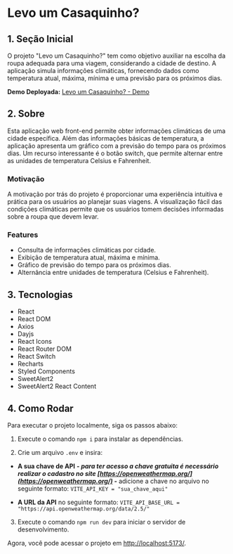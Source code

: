 # Levo um Casaquinho?

## 1. Seção Inicial

O projeto "Levo um Casaquinho?" tem como objetivo auxiliar na escolha da roupa adequada para uma viagem, considerando a cidade de destino. A aplicação simula informações climáticas, fornecendo dados como temperatura atual, máxima, mínima e uma previsão para os próximos dias.


**Demo Deployada:** [Levo um Casaquinho? - Demo](https://projeto25-levo-um-casaquinho-two.vercel.app/)

## 2. Sobre

Esta aplicação web front-end permite obter informações climáticas de uma cidade específica. Além das informações básicas de temperatura, a aplicação apresenta um gráfico com a previsão do tempo para os próximos dias. Um recurso interessante é o botão switch, que permite alternar entre as unidades de temperatura Celsius e Fahrenheit.

### Motivação

A motivação por trás do projeto é proporcionar uma experiência intuitiva e prática para os usuários ao planejar suas viagens. A visualização fácil das condições climáticas permite que os usuários tomem decisões informadas sobre a roupa que devem levar.

### Features

- Consulta de informações climáticas por cidade.
- Exibição de temperatura atual, máxima e mínima.
- Gráfico de previsão do tempo para os próximos dias.
- Alternância entre unidades de temperatura (Celsius e Fahrenheit).

## 3. Tecnologias

- React
- React DOM
- Axios
- Dayjs
- React Icons
- React Router DOM
- React Switch
- Recharts
- Styled Components
- SweetAlert2
- SweetAlert2 React Content

## 4. Como Rodar

Para executar o projeto localmente, siga os passos abaixo:

1. Execute o comando `npm i` para instalar as dependências.

1. Crie um arquivo `.env` e insira:
- **A sua chave de API** ***- para ter acesso a chave gratuita é necessário realizar o cadastro no site [https://openweathermap.org/](https://openweathermap.org/) -*** adicione a chave no arquivo no seguinte formato: `VITE_API_KEY = "sua_chave_aqui"`

- **A URL da API** no seguinte formato: `VITE_API_BASE_URL = "https://api.openweathermap.org/data/2.5/"`

3. Execute o comando `npm run dev` para iniciar o servidor de desenvolvimento.

Agora, você pode acessar o projeto em [http://localhost:5173/](http://localhost:5173/).
